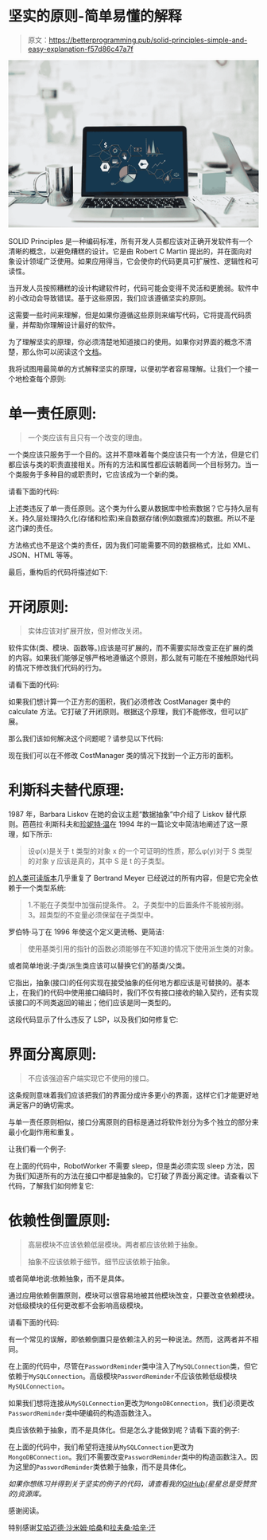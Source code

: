 # 坚实的原则-简单易懂的解释

> 原文：<https://betterprogramming.pub/solid-principles-simple-and-easy-explanation-f57d86c47a7f>

![](img/738dca35296d0c368002b57a3da1def0.png)

SOLID Principles 是一种编码标准，所有开发人员都应该对正确开发软件有一个清晰的概念，以避免糟糕的设计。它是由 Robert C Martin 提出的，并在面向对象设计领域广泛使用。如果应用得当，它会使你的代码更具可扩展性、逻辑性和可读性。

当开发人员按照糟糕的设计构建软件时，代码可能会变得不灵活和更脆弱。软件中的小改动会导致错误。基于这些原因，我们应该遵循坚实的原则。

这需要一些时间来理解，但是如果你遵循这些原则来编写代码，它将提高代码质量，并帮助你理解设计最好的软件。

为了理解坚实的原理，你必须清楚地知道接口的使用。如果你对界面的概念不清楚，那么你可以阅读这个[文档](https://medium.com/@NahidulHasan/understanding-use-of-interface-and-abstract-class-9a82f5f15837)。

我将试图用最简单的方式解释坚实的原理，以便初学者容易理解。让我们一个接一个地检查每个原则:

# 单一责任原则:

> 一个类应该有且只有一个改变的理由。

一个类应该只服务于一个目的。这并不意味着每个类应该只有一个方法，但是它们都应该与类的职责直接相关。所有的方法和属性都应该朝着同一个目标努力。当一个类服务于多种目的或职责时，它应该成为一个新的类。

请看下面的代码:

上述类违反了单一责任原则。这个类为什么要从数据库中检索数据？它与持久层有关。持久层处理持久化(存储和检索)来自数据存储(例如数据库)的数据。所以不是这门课的责任。

方法格式也不是这个类的责任，因为我们可能需要不同的数据格式，比如 XML、JSON、HTML 等等。

最后，重构后的代码将描述如下:

# 开闭原则:

> 实体应该对扩展开放，但对修改关闭。

软件实体(类、模块、函数等。)应该是可扩展的，而不需要实际改变正在扩展的类的内容。如果我们能够足够严格地遵循这个原则，那么就有可能在不接触原始代码的情况下修改我们代码的行为。

请看下面的代码:

如果我们想计算一个正方形的面积，我们必须修改 CostManager 类中的 calculate 方法。它打破了开闭原则。根据这个原理，我们不能修改，但可以扩展。

那么我们该如何解决这个问题呢？请参见以下代码:

现在我们可以在不修改 CostManager 类的情况下找到一个正方形的面积。

# 利斯科夫替代原理:

1987 年，Barbara Liskov 在她的会议主题“数据抽象”中介绍了 Liskov 替代原则。芭芭拉·利斯科夫和[珍妮特·温](https://en.wikipedia.org/wiki/Jeannette_Wing)在 1994 年的一篇论文中简洁地阐述了这一原理，如下所示:

> 设φ(x)是关于 t 类型的对象 x 的一个可证明的性质，那么φ(y)对于 S 类型的对象 y 应该是真的，其中 S 是 t 的子类型。

[的人类可读版本](https://en.wikipedia.org/wiki/Liskov_substitution_principle#Principle)几乎重复了 Bertrand Meyer 已经说过的所有内容，但是它完全依赖于一个类型系统:

> 1.不能在子类型中加强前提条件。
> 2。子类型中的后置条件不能被削弱。
> 3。超类型的不变量必须保留在子类型中。

罗伯特·马丁在 1996 年使这个定义更流畅、更简洁:

> 使用基类引用的指针的函数必须能够在不知道的情况下使用派生类的对象。

或者简单地说:子类/派生类应该可以替换它们的基类/父类。

它指出，抽象(接口)的任何实现在接受抽象的任何地方都应该是可替换的。基本上，在我们的代码中使用接口编码时，我们不仅有接口接收的输入契约，还有实现该接口的不同类返回的输出；他们应该是同一类型的。

这段代码显示了什么违反了 LSP，以及我们如何修复它:

# 界面分离原则:

> 不应该强迫客户端实现它不使用的接口。

这条规则意味着我们应该把我们的界面分成许多更小的界面，这样它们才能更好地满足客户的确切需求。

与单一责任原则相似，接口分离原则的目标是通过将软件划分为多个独立的部分来最小化副作用和重复。

让我们看一个例子:

在上面的代码中，RobotWorker 不需要 sleep，但是类必须实现 sleep 方法，因为我们知道所有的方法在接口中都是抽象的。它打破了界面分离定律。请查看以下代码，了解我们如何修复它:

# 依赖性倒置原则:

> 高层模块不应该依赖低层模块。两者都应该依赖于抽象。
> 
> 抽象不应该依赖于细节。细节应该依赖于抽象。

或者简单地说:依赖抽象，而不是具体。

通过应用依赖倒置原则，模块可以很容易地被其他模块改变，只要改变依赖模块。对低级模块的任何更改都不会影响高级模块。

请看下面的代码:

有一个常见的误解，即依赖倒置只是依赖注入的另一种说法。然而，这两者并不相同。

在上面的代码中，尽管在`PasswordReminder`类中注入了`MySQLConnection`类，但它依赖于`MySQLConnection`。高级模块`PasswordReminder`不应该依赖低级模块`MySQLConnection`。

如果我们想将连接从`MySQLConnection`更改为`MongoDBConnection`，我们必须更改`PasswordReminder`类中硬编码的构造函数注入。

类应该依赖于抽象，而不是具体化。但是怎么才能做到呢？请看下面的例子:

在上面的代码中，我们希望将连接从`MySQLConnection`更改为`MongoDBConnection`。我们不需要改变`PasswordReminder`类中的构造函数注入。因为这里的`PasswordReminder`类依赖于抽象，而不是具体化。

*如果你想练习并得到关于坚实的例子的代码，请查看我的*[*GitHub*](https://github.com/nahidulhasan/solid-principles)*(星星总是受赞赏的)资源库。*

感谢阅读。

特别感谢[艾哈迈德·沙米姆·哈桑](https://medium.com/u/42d2a133e29f?source=post_page-----f57d86c47a7f--------------------------------)和[拉夫桑·哈辛·汗](https://medium.com/u/2194060a4e1f?source=post_page-----f57d86c47a7f--------------------------------)